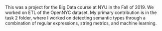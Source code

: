This was a project for the Big Data course at NYU in the Fall of 2019. We worked on ETL of the OpenNYC dataset. My primary contribution is in the task 2 folder, where I worked on detecting semantic types through a combination of regular expressions, string metrics, and machine learning.

